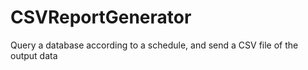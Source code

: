 # CSVReportGenerator
Query a database according to a schedule, and send a CSV file of the output data
